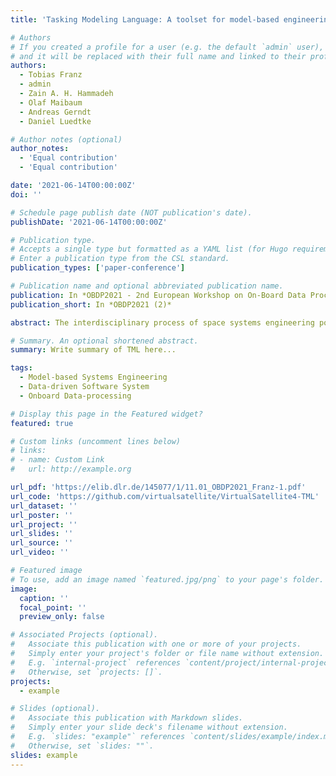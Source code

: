 ```yaml
---
title: 'Tasking Modeling Language: A toolset for model-based engineering of data-driven software systems'

# Authors
# If you created a profile for a user (e.g. the default `admin` user), write the username (folder name) here
# and it will be replaced with their full name and linked to their profile.
authors:
  - Tobias Franz
  - admin
  - Zain A. H. Hammadeh
  - Olaf Maibaum
  - Andreas Gerndt
  - Daniel Luedtke

# Author notes (optional)
author_notes:
  - 'Equal contribution'
  - 'Equal contribution'

date: '2021-06-14T00:00:00Z'
doi: ''

# Schedule page publish date (NOT publication's date).
publishDate: '2021-06-14T00:00:00Z'

# Publication type.
# Accepts a single type but formatted as a YAML list (for Hugo requirements).
# Enter a publication type from the CSL standard.
publication_types: ['paper-conference']

# Publication name and optional abbreviated publication name.
publication: In *OBDP2021 - 2nd European Workshop on On-Board Data Processing (2)*
publication_short: In *OBDP2021 (2)*

abstract: The interdisciplinary process of space systems engineering poses challenges for the development of the on-board software. The software integrates components from different domains and organizations and has to fulfill requirements, such as robustness, reliability, and real-time capability. Model-based methods not only help to give a comprehensive overview, but also improve productivity by allowing artifacts to be generated from the model automatically. However, general-purpose modeling languages, such as the Systems Modeling Language (SysML), are not always adequate because of their ambiguity resulting from their generic nature. Furthermore, sensor data handling, analysis, and processing of data in on-board software requires focus on the systems data flow and event mechanism. To achieve this, we developed the Tasking Modeling Language (TML) which allows system engineers to model complex event-driven software systems in a simplified way and to generate software from the model. Type and consistency checks on the formal level help to reduce errors early in the engineering process. TML is focused on data-driven systems and its models are designed to be extended and customized to specific mission requirements. This paper describes the architecture of TML in detail, explains the base technology, the methodology, and the developed domain specific languages (DSLs). It evaluates the design approach of the software via a case study and presents advantages as well as challenges faced.

# Summary. An optional shortened abstract.
summary: Write summary of TML here...

tags:
  - Model-based Systems Engineering
  - Data-driven Software System
  - Onboard Data-processing

# Display this page in the Featured widget?
featured: true

# Custom links (uncomment lines below)
# links:
# - name: Custom Link
#   url: http://example.org

url_pdf: 'https://elib.dlr.de/145077/1/11.01_OBDP2021_Franz-1.pdf'
url_code: 'https://github.com/virtualsatellite/VirtualSatellite4-TML'
url_dataset: ''
url_poster: ''
url_project: ''
url_slides: ''
url_source: ''
url_video: ''

# Featured image
# To use, add an image named `featured.jpg/png` to your page's folder.
image:
  caption: ''
  focal_point: ''
  preview_only: false

# Associated Projects (optional).
#   Associate this publication with one or more of your projects.
#   Simply enter your project's folder or file name without extension.
#   E.g. `internal-project` references `content/project/internal-project/index.md`.
#   Otherwise, set `projects: []`.
projects:
  - example

# Slides (optional).
#   Associate this publication with Markdown slides.
#   Simply enter your slide deck's filename without extension.
#   E.g. `slides: "example"` references `content/slides/example/index.md`.
#   Otherwise, set `slides: ""`.
slides: example
---
```


<!--
{{% callout note %}}
Click the _Cite_ button to download citation.
{{% /callout %}}

{{% callout note %}}
Click the _Slides_ button to download the paper.
{{% /callout %}}

Add the publication's **full text** or **supplementary notes** here. You can use rich formatting such as including [code, math, and images](https://docs.hugoblox.com/content/writing-markdown-latex/).
-->
